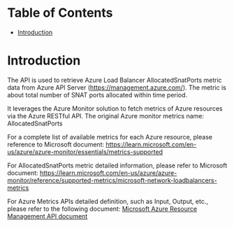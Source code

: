 # Table of Contents
- [Introduction](#introduction)


# Introduction <a name="introduction"></a>
The API is used to retrieve Azure Load Balancer AllocatedSnatPorts metric data from Azure API Server (https://management.azure.com/). The metric is about total number of SNAT ports allocated within time period. 



It leverages the Azure Monitor solution to fetch metrics of Azure resources via the Azure RESTful API. The original Azure monitor metrics name: AllocatedSnatPorts



For a complete list of available metrics for each Azure resource, please reference to Microsoft document: https://learn.microsoft.com/en-us/azure/azure-monitor/essentials/metrics-supported

For AllocatedSnatPorts metric detailed information, please refer to Microsoft document: https://learn.microsoft.com/en-us/azure/azure-monitor/reference/supported-metrics/microsoft-network-loadbalancers-metrics

For Azure Metrics APIs detailed definition, such as Input, Output, etc., please refer to the following document:
[Microsoft Azure Resource Management API document](https://learn.microsoft.com/en-us/rest/api/monitor/metrics/list?view=rest-monitor-2023-10-01&tabs=HTTP)
